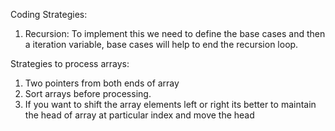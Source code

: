 Coding Strategies:
1. Recursion: To implement this we need to define the base cases and then a iteration variable, base cases will help 
   to end the recursion loop. 

Strategies to process arrays:
1.	Two pointers from both ends of array
2.	Sort arrays before processing. 
3. If you want to shift the array elements left or right its better to maintain the head of array at particular index and move the head
